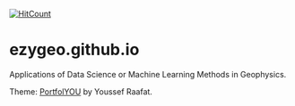 [![HitCount](http://hits.dwyl.com/ezygeo/ezygeo.github.io.svg)](http://hits.dwyl.com/ezygeo/ezygeo.github.io)

# ezygeo.github.io
Applications of Data Science or Machine Learning Methods in Geophysics.


Theme: [PortfolYOU](https://github.com/YoussefRaafatNasry/portfolYOU) by Youssef Raafat.